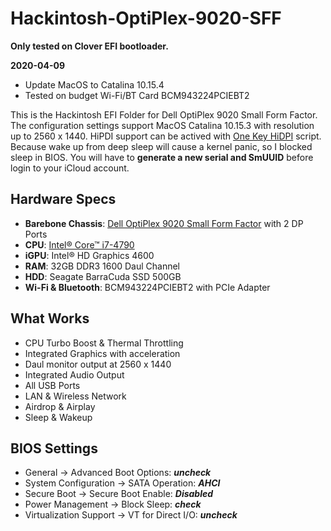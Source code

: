 # Hackintosh-OptiPlex-9020-SFF
**Only tested on Clover EFI bootloader.**

**2020-04-09**
* Update MacOS to Catalina 10.15.4
* Tested on budget Wi-Fi/BT Card BCM943224PCIEBT2

This is the Hackintosh EFI Folder for Dell OptiPlex 9020 Small Form Factor. The configuration settings support MacOS Catalina 10.15.3 with resolution up to 2560 x 1440. HiPDI support can be actived with [One Key HiDPI](https://github.com/xzhih/one-key-hidpi/blob/master/README.md) script. Because wake up from deep sleep will cause a kernel panic, so I blocked sleep in BIOS. You will have to **generate a new serial and SmUUID** before login to your iCloud account.

## Hardware Specs
* **Barebone Chassis**: [Dell OptiPlex 9020 Small Form Factor](https://www.dell.com/support/manuals/lv/en/lvbsdt1/optiplex-9020-desktop/opt9020sffom-v2/) with 2 DP Ports
* **CPU**: [Intel® Core™ i7-4790](https://ark.intel.com/products/80806/intel-core-i7-4790-processor-8m-cache-up-to-4-00-ghz.html)
* **iGPU**: Intel® HD Graphics 4600
* **RAM**: 32GB DDR3 1600 Daul Channel 
* **HDD**: Seagate BarraCuda SSD 500GB
* **Wi-Fi & Bluetooth**: BCM943224PCIEBT2 with PCIe Adapter

## What Works
* CPU Turbo Boost & Thermal Throttling
* Integrated Graphics with acceleration
* Daul monitor output at 2560 x 1440
* Integrated Audio Output
* All USB Ports
* LAN & Wireless Network
* Airdrop & Airplay
* Sleep & Wakeup

## BIOS Settings
- General → Advanced Boot Options: ***uncheck***
- System Configuration → SATA Operation: ***AHCI***
- Secure Boot → Secure Boot Enable: ***Disabled***
- Power Management → Block Sleep: ***check***
- Virtualization Support → VT for Direct I/O: ***uncheck***
